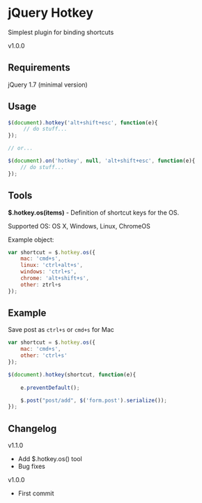 jQuery Hotkey
=============

Simplest plugin for binding shortcuts

v1.0.0

Requirements
---------

jQuery 1.7 (minimal version)

Usage
-----

```js
$(document).hotkey('alt+shift+esc', function(e){
     // do stuff...
});

// or...

$(document).on('hotkey', null, 'alt+shift+esc', function(e){
    // do stuff...
});
```

Tools
-----

**$.hotkey.os(items)** - Definition of shortcut keys for the OS.

Supported OS: OS X, Windows, Linux, ChromeOS

Example object:

```js
var shortcut = $.hotkey.os({
	mac: 'cmd+s',
	linux: 'ctrl+alt+s',
	windows: 'ctrl+s',
	chrome: 'alt+shift+s',
	other: ztrl+s
});
```

Example
-------

Save post as ```ctrl+s``` or ```cmd+s``` for Mac

```js
var shortcut = $.hotkey.os({
	mac: 'cmd+s',
	other: 'ctrl+s'
});

$(document).hotkey(shortcut, function(e){
	
	e.preventDefault();

	$.post("post/add", $('form.post').serialize());
});
```

Changelog
---------

v1.1.0
* Add $.hotkey.os() tool
* Bug fixes

v1.0.0
* First commit